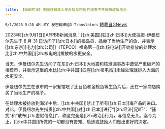 ```yaml
---
title: 【秘翻在线】美国驻日本大使赴福岛吃鱼并谴责中共散布虚假信息
---
```

`9/1/2023 5:28 AM UTC 秘密翻譯組G-Translators` [轉載自GNews](https://gnews.org/articles/1629315)

2023年[[zh:9月1日]]AFPBB新闻消息：[[zh:美国]]驻[[zh:日本]]大使拉姆\-伊曼纽尔先生于 8 月 31 日访问了[[zh:日本]]的福岛县，品尝了当地生产的鱼，并表示[[zh:东京]]电力[[zh:公司]]（TEPCO）福岛第一[[zh:核电站]]开始排放的处理水比[[zh:中共国]][[zh:核电站]]排放的水更安全。

当天，伊曼纽尔先生访问了在东[[zh:日本]]大地震和核泄漏事故中遭受严重破坏的相模市，并表示这里的水比[[zh:中共国]]四座[[zh:核电站]]未经处理就排入大海的水更安全。

伊曼纽尔先生在该市的一家餐馆吃了比目鱼和金枪鱼等生鱼片后，还在一家商店购买了当地生产的桃子。

在处理水被排放到海洋中后，[[zh:中共国]]禁止了所有[[zh:日本]]海产品的进口。对此，伊曼纽尔先生指责[[zh:中共国]]对[[zh:日本]]进行“[[zh:经济]]恐吓”、“骚扰”和“散布[[zh:虚假信息]]”，称这完全是[[zh:政治]]行为，与信息无关。迄今为止，[[zh:中共国]]所做的一切都没有告知、启迪或鼓励人们做出更好的决定。
